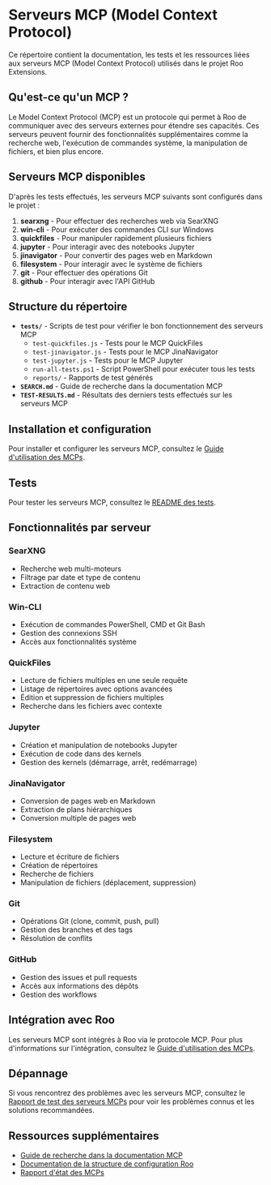 # Serveurs MCP (Model Context Protocol)

Ce répertoire contient la documentation, les tests et les ressources liées aux serveurs MCP (Model Context Protocol) utilisés dans le projet Roo Extensions.

## Qu'est-ce qu'un MCP ?

Le Model Context Protocol (MCP) est un protocole qui permet à Roo de communiquer avec des serveurs externes pour étendre ses capacités. Ces serveurs peuvent fournir des fonctionnalités supplémentaires comme la recherche web, l'exécution de commandes système, la manipulation de fichiers, et bien plus encore.

## Serveurs MCP disponibles

D'après les tests effectués, les serveurs MCP suivants sont configurés dans le projet :

1. **searxng** - Pour effectuer des recherches web via SearXNG
2. **win-cli** - Pour exécuter des commandes CLI sur Windows
3. **quickfiles** - Pour manipuler rapidement plusieurs fichiers
4. **jupyter** - Pour interagir avec des notebooks Jupyter
5. **jinavigator** - Pour convertir des pages web en Markdown
6. **filesystem** - Pour interagir avec le système de fichiers
7. **git** - Pour effectuer des opérations Git
8. **github** - Pour interagir avec l'API GitHub

## Structure du répertoire

- **`tests/`** - Scripts de test pour vérifier le bon fonctionnement des serveurs MCP
  - `test-quickfiles.js` - Tests pour le MCP QuickFiles
  - `test-jinavigator.js` - Tests pour le MCP JinaNavigator
  - `test-jupyter.js` - Tests pour le MCP Jupyter
  - `run-all-tests.ps1` - Script PowerShell pour exécuter tous les tests
  - `reports/` - Rapports de test générés
- **`SEARCH.md`** - Guide de recherche dans la documentation MCP
- **`TEST-RESULTS.md`** - Résultats des derniers tests effectués sur les serveurs MCP

## Installation et configuration

Pour installer et configurer les serveurs MCP, consultez le [Guide d'utilisation des MCPs](../docs/guides/guide-utilisation-mcps.md).

## Tests

Pour tester les serveurs MCP, consultez le [README des tests](./tests/README.md).

## Fonctionnalités par serveur

### SearXNG
- Recherche web multi-moteurs
- Filtrage par date et type de contenu
- Extraction de contenu web

### Win-CLI
- Exécution de commandes PowerShell, CMD et Git Bash
- Gestion des connexions SSH
- Accès aux fonctionnalités système

### QuickFiles
- Lecture de fichiers multiples en une seule requête
- Listage de répertoires avec options avancées
- Édition et suppression de fichiers multiples
- Recherche dans les fichiers avec contexte

### Jupyter
- Création et manipulation de notebooks Jupyter
- Exécution de code dans des kernels
- Gestion des kernels (démarrage, arrêt, redémarrage)

### JinaNavigator
- Conversion de pages web en Markdown
- Extraction de plans hiérarchiques
- Conversion multiple de pages web

### Filesystem
- Lecture et écriture de fichiers
- Création de répertoires
- Recherche de fichiers
- Manipulation de fichiers (déplacement, suppression)

### Git
- Opérations Git (clone, commit, push, pull)
- Gestion des branches et des tags
- Résolution de conflits

### GitHub
- Gestion des issues et pull requests
- Accès aux informations des dépôts
- Gestion des workflows

## Intégration avec Roo

Les serveurs MCP sont intégrés à Roo via le protocole MCP. Pour plus d'informations sur l'intégration, consultez le [Guide d'utilisation des MCPs](../docs/guides/guide-utilisation-mcps.md).

## Dépannage

Si vous rencontrez des problèmes avec les serveurs MCP, consultez le [Rapport de test des serveurs MCPs](./TEST-RESULTS.md) pour voir les problèmes connus et les solutions recommandées.

## Ressources supplémentaires

- [Guide de recherche dans la documentation MCP](./SEARCH.md)
- [Documentation de la structure de configuration Roo](../docs/guides/documentation-structure-configuration-roo.md)
- [Rapport d'état des MCPs](../docs/rapport-etat-mcps.md)
